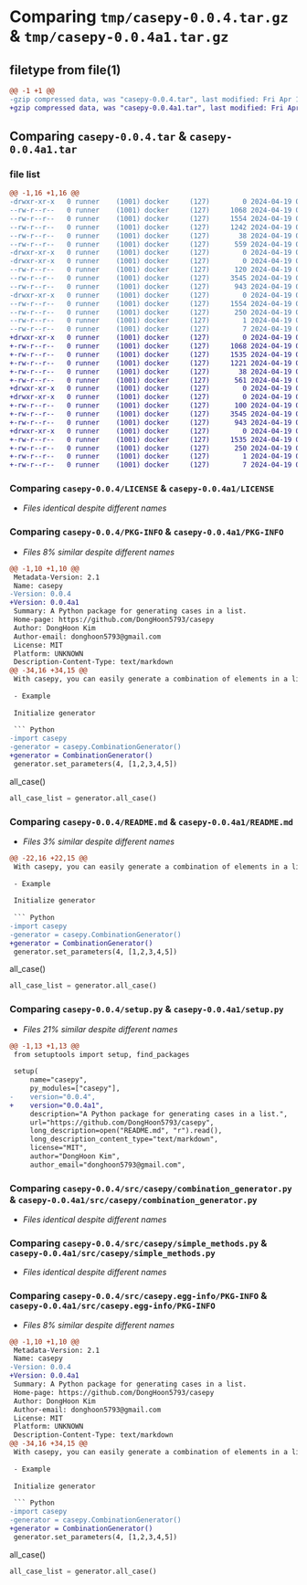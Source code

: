 # Comparing `tmp/casepy-0.0.4.tar.gz` & `tmp/casepy-0.0.4a1.tar.gz`

## filetype from file(1)

```diff
@@ -1 +1 @@
-gzip compressed data, was "casepy-0.0.4.tar", last modified: Fri Apr 19 07:51:34 2024, max compression
+gzip compressed data, was "casepy-0.0.4a1.tar", last modified: Fri Apr 19 07:46:33 2024, max compression
```

## Comparing `casepy-0.0.4.tar` & `casepy-0.0.4a1.tar`

### file list

```diff
@@ -1,16 +1,16 @@
-drwxr-xr-x   0 runner    (1001) docker     (127)        0 2024-04-19 07:51:34.013054 casepy-0.0.4/
--rw-r--r--   0 runner    (1001) docker     (127)     1068 2024-04-19 07:51:26.000000 casepy-0.0.4/LICENSE
--rw-r--r--   0 runner    (1001) docker     (127)     1554 2024-04-19 07:51:34.013054 casepy-0.0.4/PKG-INFO
--rw-r--r--   0 runner    (1001) docker     (127)     1242 2024-04-19 07:51:26.000000 casepy-0.0.4/README.md
--rw-r--r--   0 runner    (1001) docker     (127)       38 2024-04-19 07:51:34.013054 casepy-0.0.4/setup.cfg
--rw-r--r--   0 runner    (1001) docker     (127)      559 2024-04-19 07:51:26.000000 casepy-0.0.4/setup.py
-drwxr-xr-x   0 runner    (1001) docker     (127)        0 2024-04-19 07:51:34.013054 casepy-0.0.4/src/
-drwxr-xr-x   0 runner    (1001) docker     (127)        0 2024-04-19 07:51:34.013054 casepy-0.0.4/src/casepy/
--rw-r--r--   0 runner    (1001) docker     (127)      120 2024-04-19 07:51:26.000000 casepy-0.0.4/src/casepy/__init__.py
--rw-r--r--   0 runner    (1001) docker     (127)     3545 2024-04-19 07:51:26.000000 casepy-0.0.4/src/casepy/combination_generator.py
--rw-r--r--   0 runner    (1001) docker     (127)      943 2024-04-19 07:51:26.000000 casepy-0.0.4/src/casepy/simple_methods.py
-drwxr-xr-x   0 runner    (1001) docker     (127)        0 2024-04-19 07:51:34.013054 casepy-0.0.4/src/casepy.egg-info/
--rw-r--r--   0 runner    (1001) docker     (127)     1554 2024-04-19 07:51:33.000000 casepy-0.0.4/src/casepy.egg-info/PKG-INFO
--rw-r--r--   0 runner    (1001) docker     (127)      250 2024-04-19 07:51:33.000000 casepy-0.0.4/src/casepy.egg-info/SOURCES.txt
--rw-r--r--   0 runner    (1001) docker     (127)        1 2024-04-19 07:51:33.000000 casepy-0.0.4/src/casepy.egg-info/dependency_links.txt
--rw-r--r--   0 runner    (1001) docker     (127)        7 2024-04-19 07:51:33.000000 casepy-0.0.4/src/casepy.egg-info/top_level.txt
+drwxr-xr-x   0 runner    (1001) docker     (127)        0 2024-04-19 07:46:33.486967 casepy-0.0.4a1/
+-rw-r--r--   0 runner    (1001) docker     (127)     1068 2024-04-19 07:46:27.000000 casepy-0.0.4a1/LICENSE
+-rw-r--r--   0 runner    (1001) docker     (127)     1535 2024-04-19 07:46:33.486967 casepy-0.0.4a1/PKG-INFO
+-rw-r--r--   0 runner    (1001) docker     (127)     1221 2024-04-19 07:46:27.000000 casepy-0.0.4a1/README.md
+-rw-r--r--   0 runner    (1001) docker     (127)       38 2024-04-19 07:46:33.486967 casepy-0.0.4a1/setup.cfg
+-rw-r--r--   0 runner    (1001) docker     (127)      561 2024-04-19 07:46:27.000000 casepy-0.0.4a1/setup.py
+drwxr-xr-x   0 runner    (1001) docker     (127)        0 2024-04-19 07:46:33.482967 casepy-0.0.4a1/src/
+drwxr-xr-x   0 runner    (1001) docker     (127)        0 2024-04-19 07:46:33.486967 casepy-0.0.4a1/src/casepy/
+-rw-r--r--   0 runner    (1001) docker     (127)      100 2024-04-19 07:46:27.000000 casepy-0.0.4a1/src/casepy/__init__.py
+-rw-r--r--   0 runner    (1001) docker     (127)     3545 2024-04-19 07:46:27.000000 casepy-0.0.4a1/src/casepy/combination_generator.py
+-rw-r--r--   0 runner    (1001) docker     (127)      943 2024-04-19 07:46:27.000000 casepy-0.0.4a1/src/casepy/simple_methods.py
+drwxr-xr-x   0 runner    (1001) docker     (127)        0 2024-04-19 07:46:33.486967 casepy-0.0.4a1/src/casepy.egg-info/
+-rw-r--r--   0 runner    (1001) docker     (127)     1535 2024-04-19 07:46:33.000000 casepy-0.0.4a1/src/casepy.egg-info/PKG-INFO
+-rw-r--r--   0 runner    (1001) docker     (127)      250 2024-04-19 07:46:33.000000 casepy-0.0.4a1/src/casepy.egg-info/SOURCES.txt
+-rw-r--r--   0 runner    (1001) docker     (127)        1 2024-04-19 07:46:33.000000 casepy-0.0.4a1/src/casepy.egg-info/dependency_links.txt
+-rw-r--r--   0 runner    (1001) docker     (127)        7 2024-04-19 07:46:33.000000 casepy-0.0.4a1/src/casepy.egg-info/top_level.txt
```

### Comparing `casepy-0.0.4/LICENSE` & `casepy-0.0.4a1/LICENSE`

 * *Files identical despite different names*

### Comparing `casepy-0.0.4/PKG-INFO` & `casepy-0.0.4a1/PKG-INFO`

 * *Files 8% similar despite different names*

```diff
@@ -1,10 +1,10 @@
 Metadata-Version: 2.1
 Name: casepy
-Version: 0.0.4
+Version: 0.0.4a1
 Summary: A Python package for generating cases in a list.
 Home-page: https://github.com/DongHoon5793/casepy
 Author: DongHoon Kim
 Author-email: donghoon5793@gmail.com
 License: MIT
 Platform: UNKNOWN
 Description-Content-Type: text/markdown
@@ -34,16 +34,15 @@
 With casepy, you can easily generate a combination of elements in a list.
 
 - Example
 
 Initialize generator
 
 ``` Python
-import casepy
-generator = casepy.CombinationGenerator()
+generator = CombinationGenerator()
 generator.set_parameters(4, [1,2,3,4,5])
 ```
 
 all_case()
 
 ``` Python
 all_case_list = generator.all_case()
```

### Comparing `casepy-0.0.4/README.md` & `casepy-0.0.4a1/README.md`

 * *Files 3% similar despite different names*

```diff
@@ -22,16 +22,15 @@
 With casepy, you can easily generate a combination of elements in a list.
 
 - Example
 
 Initialize generator
 
 ``` Python
-import casepy
-generator = casepy.CombinationGenerator()
+generator = CombinationGenerator()
 generator.set_parameters(4, [1,2,3,4,5])
 ```
 
 all_case()
 
 ``` Python
 all_case_list = generator.all_case()
```

### Comparing `casepy-0.0.4/setup.py` & `casepy-0.0.4a1/setup.py`

 * *Files 21% similar despite different names*

```diff
@@ -1,13 +1,13 @@
 from setuptools import setup, find_packages
 
 setup(
     name="casepy",
     py_modules=["casepy"],
-    version="0.0.4",
+    version="0.0.4a1",
     description="A Python package for generating cases in a list.",
     url="https://github.com/DongHoon5793/casepy",
     long_description=open("README.md", "r").read(),
     long_description_content_type="text/markdown",
     license="MIT",
     author="DongHoon Kim",
     author_email="donghoon5793@gmail.com",
```

### Comparing `casepy-0.0.4/src/casepy/combination_generator.py` & `casepy-0.0.4a1/src/casepy/combination_generator.py`

 * *Files identical despite different names*

### Comparing `casepy-0.0.4/src/casepy/simple_methods.py` & `casepy-0.0.4a1/src/casepy/simple_methods.py`

 * *Files identical despite different names*

### Comparing `casepy-0.0.4/src/casepy.egg-info/PKG-INFO` & `casepy-0.0.4a1/src/casepy.egg-info/PKG-INFO`

 * *Files 8% similar despite different names*

```diff
@@ -1,10 +1,10 @@
 Metadata-Version: 2.1
 Name: casepy
-Version: 0.0.4
+Version: 0.0.4a1
 Summary: A Python package for generating cases in a list.
 Home-page: https://github.com/DongHoon5793/casepy
 Author: DongHoon Kim
 Author-email: donghoon5793@gmail.com
 License: MIT
 Platform: UNKNOWN
 Description-Content-Type: text/markdown
@@ -34,16 +34,15 @@
 With casepy, you can easily generate a combination of elements in a list.
 
 - Example
 
 Initialize generator
 
 ``` Python
-import casepy
-generator = casepy.CombinationGenerator()
+generator = CombinationGenerator()
 generator.set_parameters(4, [1,2,3,4,5])
 ```
 
 all_case()
 
 ``` Python
 all_case_list = generator.all_case()
```

